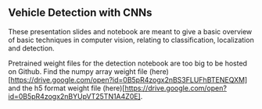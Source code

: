 ## Vehicle Detection with CNNs

These presentation slides and notebook are meant to give a basic overview of basic techniques in computer vision, relating to classification, localization and detection.

Pretrained weight files for the detection notebook are too big to be hosted on Github. Find the numpy array weight file (here)[https://drive.google.com/open?id=0B5pR4zogx2nBS3FLUFhBTENEQXM] and the h5 format weight file (here)[https://drive.google.com/open?id=0B5pR4zogx2nBYUpVT25TN1A4Z0E].
